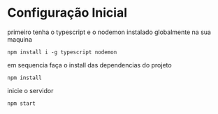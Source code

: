 # Configuração Inicial

primeiro tenha o typescript e o nodemon instalado globalmente na sua maquina

    npm install i -g typescript nodemon

em sequencia faça o install das dependencias do projeto

    npm install

inicie o servidor

    npm start
